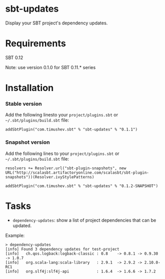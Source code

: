 sbt-updates
==================
Display your SBT project's dependency updates.

Requirements
==============
SBT 0.12

Note: use version 0.1.0 for SBT 0.11.* series

Installation
============
### Stable version
Add the following linesto your `project/plugins.sbt` or `~/.sbt/plugins/build.sbt` file:
```
addSbtPlugin("com.timushev.sbt" % "sbt-updates" % "0.1.1")
```

### Snapshot version
Add the following lines to your `project/plugins.sbt` or `~/.sbt/plugins/build.sbt` file:
```
resolvers += Resolver.url("sbt-plugin-snapshots", new URL("http://scalasbt.artifactoryonline.com/scalasbt/sbt-plugin-snapshots"))(Resolver.ivyStylePatterns)

addSbtPlugin("com.timushev.sbt" % "sbt-updates" % "0.1.2-SNAPSHOT")
```

Tasks
=====
* `dependency-updates`: show a list of project dependencies that can be updated.

Example:
```
> dependency-updates
[info] Found 3 dependency updates for test-project
[info]   ch.qos.logback:logback-classic : 0.8    -> 0.8.1 -> 0.9.30     -> 1.0.7
[info]   org.scala-lang:scala-library   : 2.9.1  -> 2.9.2 -> 2.10.0-RC1
[info]   org.slf4j:slf4j-api            : 1.6.4  -> 1.6.6 -> 1.7.2
```
